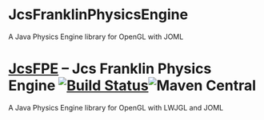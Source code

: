 # JcsFranklinPhysicsEngine
A Java Physics Engine library for OpenGL with JOML

# [JcsFPE](https://j-ibarra.github.io/JcsFranklinPhysicsEngine/) – Jcs Franklin Physics Engine [![Build Status](https://travis-ci.org/J-Ibarra/JcsFranklinPhysicsEngine.svg?branch=master)](https://travis-ci.org/J-Ibarra/JcsFranklinPhysicsEngine)![Maven Central](https://img.shields.io/badge/version-loading-red.svg)
A Java Physics Engine library for OpenGL with LWJGL and JOML
